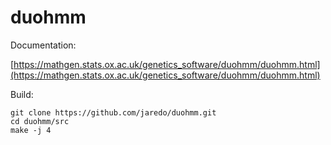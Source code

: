 # duohmm

Documentation: 

[https://mathgen.stats.ox.ac.uk/genetics_software/duohmm/duohmm.html](https://mathgen.stats.ox.ac.uk/genetics_software/duohmm/duohmm.html)

Build:

```
git clone https://github.com/jaredo/duohmm.git
cd duohmm/src
make -j 4
```
